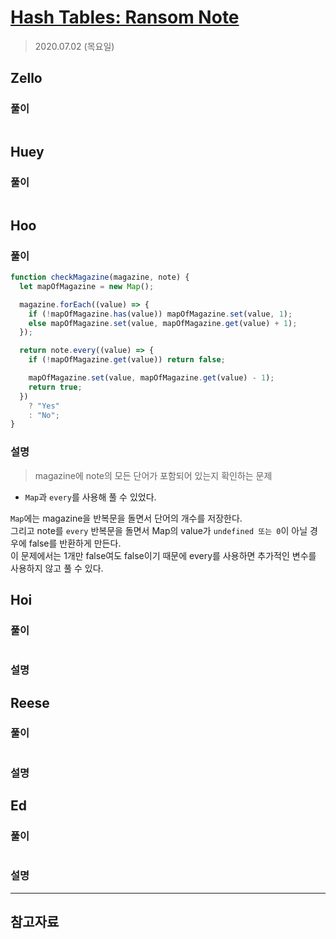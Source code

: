 # [Hash Tables: Ransom Note](https://www.hackerrank.com/challenges/ctci-ransom-note/problem?h_l=interview&playlist_slugs%5B%5D=interview-preparation-kit&playlist_slugs%5B%5D=dictionaries-hashmaps)

> 2020.07.02 (목요일)

## Zello

### 풀이

```js
```

## Huey

### 풀이

```js
```

## Hoo

### 풀이

```js
function checkMagazine(magazine, note) {
  let mapOfMagazine = new Map();

  magazine.forEach((value) => {
    if (!mapOfMagazine.has(value)) mapOfMagazine.set(value, 1);
    else mapOfMagazine.set(value, mapOfMagazine.get(value) + 1);
  });

  return note.every((value) => {
    if (!mapOfMagazine.get(value)) return false;

    mapOfMagazine.set(value, mapOfMagazine.get(value) - 1);
    return true;
  })
    ? "Yes"
    : "No";
}
```

### 설명

> magazine에 note의 모든 단어가 포함되어 있는지 확인하는 문제

- `Map`과 `every`를 사용해 풀 수 있었다.

`Map`에는 magazine을 반복문을 돌면서 단어의 개수를 저장한다.  
그리고 note를 `every` 반복문을 돌면서 Map의 value가 `undefined 또는 0`이 아닐 경우에 false를 반환하게 만든다.  
이 문제에서는 1개만 false여도 false이기 때문에 every를 사용하면 추가적인 변수를 사용하지 않고 풀 수 있다.

## Hoi

### 풀이

```js
```

### 설명

## Reese

### 풀이

```js
```

### 설명

## Ed

### 풀이

```js
```

### 설명

---

## 참고자료
